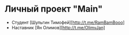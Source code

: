 # Личный проект "Main"

 * Студент [Шульгин Тимофей][http://t.me/RamBamBooo]
 * Наставник [Ян Олимов][http://t.me/OlimvJan]